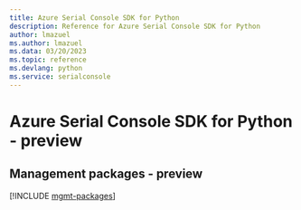 ```yaml
---
title: Azure Serial Console SDK for Python
description: Reference for Azure Serial Console SDK for Python
author: lmazuel
ms.author: lmazuel
ms.data: 03/20/2023
ms.topic: reference
ms.devlang: python
ms.service: serialconsole
---
```

# Azure Serial Console SDK for Python - preview

## Management packages - preview
[!INCLUDE [mgmt-packages](serial-console-mgmt-index.md)]